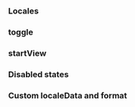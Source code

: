 <!-- example(datepicker-overview) -->

### Locales
<!-- example(datepicker-language) -->

### toggle
<!-- example(datepicker-toggle) -->

### startView
<!-- example(datepicker-year) -->

### Disabled states
<!-- example(datepicker-disabled) -->

### Custom localeData and format
<!-- example(datepicker-custom) -->
